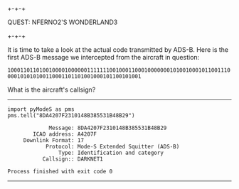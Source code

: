 ## 

+-+-+

QUEST: NFERNO2'S WONDERLAND3

+-+-+

It is time to take a look at the actual code transmitted by ADS-B. Here is the first ADS-B message we intercepted from the aircraft in question:

`1000110110100100001000000111111100100011000100000001010010001011001110000101010100110001101101001000101100101001`

What is the aircraft's callsign?

---

```
import pyModeS as pms  
pms.tell("8DA4207F2310148B385531B48B29")
```

```
             Message: 8DA4207F2310148B385531B48B29 
        ICAO address: A4207F 
     Downlink Format: 17 
            Protocol: Mode-S Extended Squitter (ADS-B) 
                Type: Identification and category 
           Callsign:: DARKNET1 

Process finished with exit code 0
```

---
